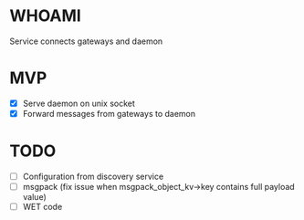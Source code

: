 # WHOAMI
Service connects gateways and daemon
# MVP
- [x] Serve daemon on unix socket
- [x] Forward messages from gateways to daemon
# TODO
- [ ] Configuration from discovery service
- [ ] msgpack (fix issue when msgpack_object_kv->key contains full payload value)
- [ ] WET code